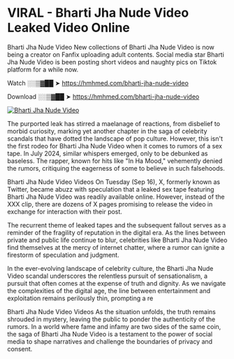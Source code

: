 # VIRAL - Bharti Jha Nude Video Leaked Video Online

Bharti Jha Nude Video New collections of Bharti Jha Nude Video is now being a creator on Fanfix uploading adult contents. Social media star Bharti Jha Nude Video is been posting short videos and naughty pics on Tiktok platform for a while now.

Watch ░░▒▓██ ➤ https://hmhmed.com/bharti-jha-nude-video

Download ░░▒▓██ ➤ https://hmhmed.com/bharti-jha-nude-video

[![Bharti Jha Nude Video](https://i.imgur.com/dJHk4Zq.gif)](https://hmhmed.com/bharti-jha-nude-video)

The purported leak has stirred a maelanage of reactions, from disbelief to morbid curiosity, marking yet another chapter in the saga of celebrity scandals that have dotted the landscape of pop culture. However, this isn't the first rodeo for Bharti Jha Nude Video when it comes to rumors of a sex tape. In July 2024, similar whispers emerged, only to be debunked as baseless. The rapper, known for hits like "In Ha Mood," vehemently denied the rumors, critiquing the eagerness of some to believe in such falsehoods.

Bharti Jha Nude Video Videos
On Tuesday (Sep 16), X, formerly known as Twitter, became abuzz with speculation that a leaked sex tape featuring Bharti Jha Nude Video was readily available online. However, instead of the XXX clip, there are dozens of X pages promising to release the video in exchange for interaction with their post.

The recurrent theme of leaked tapes and the subsequent fallout serves as a reminder of the fragility of reputation in the digital era. As the lines between private and public life continue to blur, celebrities like Bharti Jha Nude Video find themselves at the mercy of internet chatter, where a rumor can ignite a firestorm of speculation and judgment.

In the ever-evolving landscape of celebrity culture, the Bharti Jha Nude Video scandal underscores the relentless pursuit of sensationalism, a pursuit that often comes at the expense of truth and dignity. As we navigate the complexities of the digital age, the line between entertainment and exploitation remains perilously thin, prompting a re

Bharti Jha Nude Video Videos
As the situation unfolds, the truth remains shrouded in mystery, leaving the public to ponder the authenticity of the rumors. In a world where fame and infamy are two sides of the same coin, the saga of Bharti Jha Nude Video is a testament to the power of social media to shape narratives and challenge the boundaries of privacy and consent.